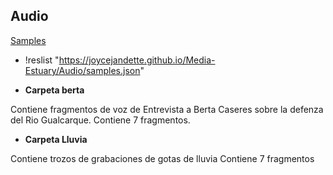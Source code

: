 ## Audio

[Samples](samples.json)

+ !reslist "https://joycejandette.github.io/Media-Estuary/Audio/samples.json"

+ **Carpeta berta**

Contiene fragmentos de voz de Entrevista a Berta Caseres sobre la defenza del Rio Gualcarque.
Contiene 7 fragmentos.

+ **Carpeta Lluvia**

Contiene trozos de grabaciones de gotas de lluvia
Contiene 7 fragmentos


